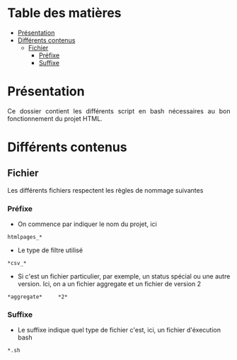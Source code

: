 # Table des matières

- [Présentation](#présentation)
- [Différents contenus](#différents-contenus)
  * [Fichier](#fichier)
    + [Préfixe](#préfixe)
    + [Suffixe](#suffixe)

# Présentation

<p align="justify">Ce dossier contient les différents script en bash nécessaires au bon fonctionnement du projet HTML.</p>

# Différents contenus

## Fichier

Les différents fichiers respectent les règles de nommage suivantes

### Préfixe

* On commence par indiquer le nom du projet, ici
```
htmlpages_*
```

* Le type de filtre utilisé
```
*csv_*
```

* Si c'est un fichier particulier, par exemple, un status spécial ou une autre version. Ici, on a un fichier aggregate et un fichier
de version 2
```
*aggregate*     *2*
```

### Suffixe

* Le suffixe indique quel type de fichier c'est, ici, un fichier d'éxecution bash
```
*.sh
```
